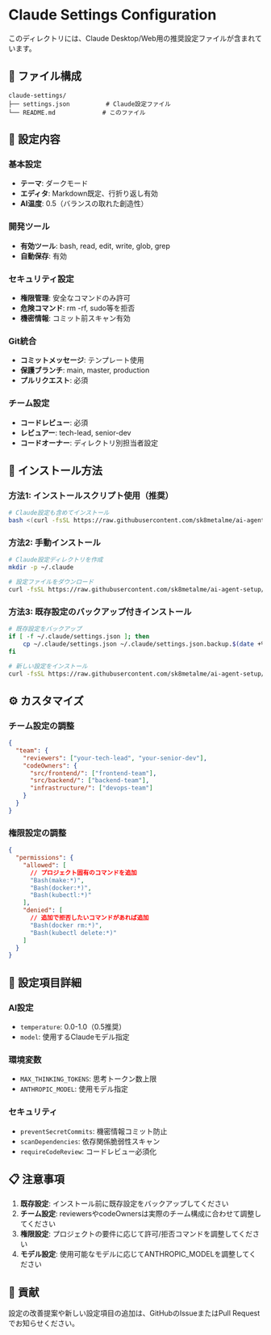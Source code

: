 # Claude Settings Configuration

このディレクトリには、Claude Desktop/Web用の推奨設定ファイルが含まれています。

## 📁 ファイル構成

```
claude-settings/
├── settings.json          # Claude設定ファイル
└── README.md             # このファイル
```

## 🎯 設定内容

### 基本設定
- **テーマ**: ダークモード
- **エディタ**: Markdown既定、行折り返し有効
- **AI温度**: 0.5（バランスの取れた創造性）

### 開発ツール
- **有効ツール**: bash, read, edit, write, glob, grep
- **自動保存**: 有効

### セキュリティ設定
- **権限管理**: 安全なコマンドのみ許可
- **危険コマンド**: rm -rf, sudo等を拒否
- **機密情報**: コミット前スキャン有効

### Git統合
- **コミットメッセージ**: テンプレート使用
- **保護ブランチ**: main, master, production
- **プルリクエスト**: 必須

### チーム設定
- **コードレビュー**: 必須
- **レビュアー**: tech-lead, senior-dev
- **コードオーナー**: ディレクトリ別担当者設定

## 🚀 インストール方法

### 方法1: インストールスクリプト使用（推奨）
```bash
# Claude設定も含めてインストール
bash <(curl -fsSL https://raw.githubusercontent.com/sk8metalme/ai-agent-setup/main/install-global.sh)
```

### 方法2: 手動インストール
```bash
# Claude設定ディレクトリを作成
mkdir -p ~/.claude

# 設定ファイルをダウンロード
curl -fsSL https://raw.githubusercontent.com/sk8metalme/ai-agent-setup/main/global-config/claude-settings/settings.json -o ~/.claude/settings.json
```

### 方法3: 既存設定のバックアップ付きインストール
```bash
# 既存設定をバックアップ
if [ -f ~/.claude/settings.json ]; then
    cp ~/.claude/settings.json ~/.claude/settings.json.backup.$(date +%Y%m%d_%H%M%S)
fi

# 新しい設定をインストール
curl -fsSL https://raw.githubusercontent.com/sk8metalme/ai-agent-setup/main/global-config/claude-settings/settings.json -o ~/.claude/settings.json
```

## ⚙️ カスタマイズ

### チーム設定の調整
```json
{
  "team": {
    "reviewers": ["your-tech-lead", "your-senior-dev"],
    "codeOwners": {
      "src/frontend/": ["frontend-team"],
      "src/backend/": ["backend-team"],
      "infrastructure/": ["devops-team"]
    }
  }
}
```

### 権限設定の調整
```json
{
  "permissions": {
    "allowed": [
      // プロジェクト固有のコマンドを追加
      "Bash(make:*)",
      "Bash(docker:*)",
      "Bash(kubectl:*)"
    ],
    "denied": [
      // 追加で拒否したいコマンドがあれば追加
      "Bash(docker rm:*)",
      "Bash(kubectl delete:*)"
    ]
  }
}
```

## 🔧 設定項目詳細

### AI設定
- `temperature`: 0.0-1.0（0.5推奨）
- `model`: 使用するClaudeモデル指定

### 環境変数
- `MAX_THINKING_TOKENS`: 思考トークン数上限
- `ANTHROPIC_MODEL`: 使用モデル指定

### セキュリティ
- `preventSecretCommits`: 機密情報コミット防止
- `scanDependencies`: 依存関係脆弱性スキャン
- `requireCodeReview`: コードレビュー必須化

## 📋 注意事項

1. **既存設定**: インストール前に既存設定をバックアップしてください
2. **チーム設定**: reviewersやcodeOwnersは実際のチーム構成に合わせて調整してください
3. **権限設定**: プロジェクトの要件に応じて許可/拒否コマンドを調整してください
4. **モデル設定**: 使用可能なモデルに応じてANTHROPIC_MODELを調整してください

## 🤝 貢献

設定の改善提案や新しい設定項目の追加は、GitHubのIssueまたはPull Requestでお知らせください。

